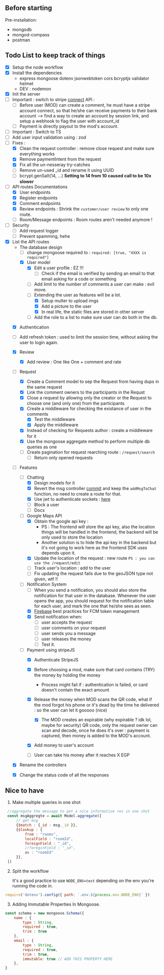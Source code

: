 ## Before starting

Pre-installation:
  - mongodb
  - mongod-compass
  - postman

## Todo List to keep track of things

- [X] Setup the node workflow
- [X] Install the dependencies
  - express mongoose dotenv jsonwebtoken cors bcryptjs validator helmet  
  - DEV : nodemon
- [X] Init the server
- [ ] Important : switch to stripe [connect](https://stripe.com/docs/connect) API :
  - [ ] Before user (MOD) can create a comment, he must have a stripe account connect, so that he/she can receive payments to their bank account --> find a way to create an account by session link, and setup a webhook to flag the user with account_id
  - [ ] Payment is directly payout to the mod's account.
- [ ] Important : Switch to TS
- [ ] Add user input validation using : zod
- [ ] Fixes :
  - [X] Clean the request controller : remove close request and make sure everything works
  - [X] Remove paymentIntent from the request
  - [X] Fix all the un-nesseray try-catches
  - [ ] Remove un-used _id and rename it using UUID
  - [ ] bcrypt.genSalt(14, ...) **Setting to 14 from 10 caused call to be 10x slower**  
- [ ] API routes Documentations
  - [X] User endpoints
  - [X] Register endpoints
  - [X] Comment endpoints
  - [X] Review endpoints : Shrink the ```customer/user review``` to only one route.
  - [ ] Room/Message endpoints : Room routes aren't needed anymore !
- [ ] Security
  - [ ] Add request logger
  - [ ] Prevent spamming, hehe
- [X] List the API routes
  - The database design
    - [ ] change mongoose required to : ```required: [true, "XXXX is required"]```
    - [X] User model
      - [X] Edit a user profile : EZ !!!
        - [ ] Check if the email is verified by sending an email to that email asking for a code or something 
      - [ ] Add limit to the number of comments a user can make : evil move.
      - [ ] Extending the user as features will be a lot.
        - [X] Setup multer to upload imgs
        - [X] Add a picture to the user
        - [X] In real life, the static files are stored in other server
      - [ ] Add the role to a list to make sure user can do both in the db.
   - [X] Authentication
    - [ ] Add refresh token : used to limit the session time, without asking the user to login again.
   - [X] Review
      - [X] Add review : One like One + comment and rate
   - [ ] Request 
      - [X] Create a Comment model to sep the Request from having dups in the same request
      - [X] Link the comment owners to the participants in the Requst
      - [X] Close a request by allowing only the creator or the Request to choose one (and only one) from the participants 
      - [X] Create a middleware for checking the existance of user in the comments 
        - [X] Test the middleware
        - [X] Apply the middleware
      - [X] Instead of checking for Requests author : create a middleware for it
      - [X] Use the mongoose aggregate method to perform multiple db queries as one
      - [ ] Create pagination for request rearching route : ```/request/search```
        - [ ] Return only opened requests
  - [ ] Features 
    - [ ] Chatting
      - [X] Design models for it
      - [X] Revert the msg controller [commit](https://github.com/AYehia0/Gimme/commit/9fb02bd313fdbc1436f51ce147a07f3057eaba77) and keep the ```addMsgToChat``` function, no need to create a route for that.
      - [X] Use jwt to authenticate sockets : [here](https://stackoverflow.com/questions/36788831/authenticating-socket-io-connections-using-jwt)
      - [ ] Block a user
      - [ ] Docs
    - [ ] Google Maps API
      - [X] Obtain the google api key : 
        - PS : The frontend will store the api key, also the location things will be handled in the frontend, the backend will be only used to store the location
        - Another solution is to hide the api key in the backend but it's not going to work here as the frontend SDK uses depends upon it.
      - [X] Update the location of the request : new route ```PS : you can use the /request/edit``` 
      - [ ] Track user's location : add to the user 
      - [ ] Fix updating the request fails due to the geoJSON type not given, wtf !!
    - [ ] Notification System
      - [ ] When you send a notification, you should also store the notification for that user in the database. Whenever the user opens the app, you should request for the notification table for each user, and mark the one that he/she sees as seen.
      - [X] [Firebase](https://firebase.google.com/docs/cloud-messaging/manage-tokens) best practices for FCM token management
      - [X] Send notification when:
        - [ ] user accepts the request
        - [ ] user comments on your request
        - [ ] user sends you a message
        - [ ] user releases the money
        - [ ] Test it.
    - [ ] Payment using stripeJS
      - [X] Authenticate StripeJS
      - [X] Before choosing a mod, make sure that card contains (TRY) the money by holding the money
        - Process might fail if : authentication is failed, or card doesn't contain the exact amount
      - [X] Release the money when MOD scans the QR code, what if the mod forgot his phone or it's dead by the time he delivered : so the user can let it gooooo (nice)
        - [X] The MOD creates an expirable (why expirable ? idk lol, maybe for security) QR code, only the request owner can scan and decode, once he does it's over : payment is captured, then money is added to the MOD's account.
      - [X] Add money to user's account
      - [ ] User can take his money after it reaches X EGP


  - [X] Rename the controllers
  - [X] Change the status code of all the responses


## Nice to have

1. Make multiple queries in one shot
```javascript
 //aggregate the message to get a nice informative res in one shot
 const msgAggregte = await Model.aggregate([
     // get msg
     {$match : {_id : msg._id }}, 
     {$lookup : {
         from : "rooms",
         localField : "roomId",
         foreignField : "_id",
         //foreginField : "_id",
         as : "roomId"
     }},
 ])

```
2. Split the workflow 

    It's a good practice to use ```NODE_ENV=test``` depending on the env you're running the code in.
```javascript 
require('dotenv').config({ path: `.env.${process.env.NODE_ENV}` })
```

3. Adding Immutable Properties In Mongoose.

```javascript
const schema = new mongoose.Schema({
    name : {
        type : String,
        required : true,
        trim : true
    },
    email : {
        type : String,
        required : true,
        trim : true,
        immutable: true // ADD THIS PROPERTY HERE
    },
}
```